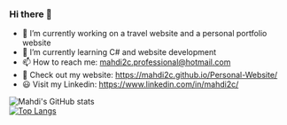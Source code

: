 ### Hi there 👋

- 🔭 I’m currently working on a travel website and a personal portfolio website
- 🌱 I’m currently learning C# and website development
- 📫 How to reach me: mahdi2c.professional@hotmail.com
- 📌 Check out my website: https://mahdi2c.github.io/Personal-Website/
- 😃 Visit my Linkedin: https://www.linkedin.com/in/mahdi2c/


![Mahdi's GitHub stats](https://github-readme-stats.vercel.app/api?username=mahdi2c&count_private=true&theme=radical&layout=compact)     
[![Top Langs](https://github-readme-stats.vercel.app/api/top-langs/?username=mahdi2c&theme=radical&layout=compact)](https://github.com/mahdi2c/github-readme-stats)

